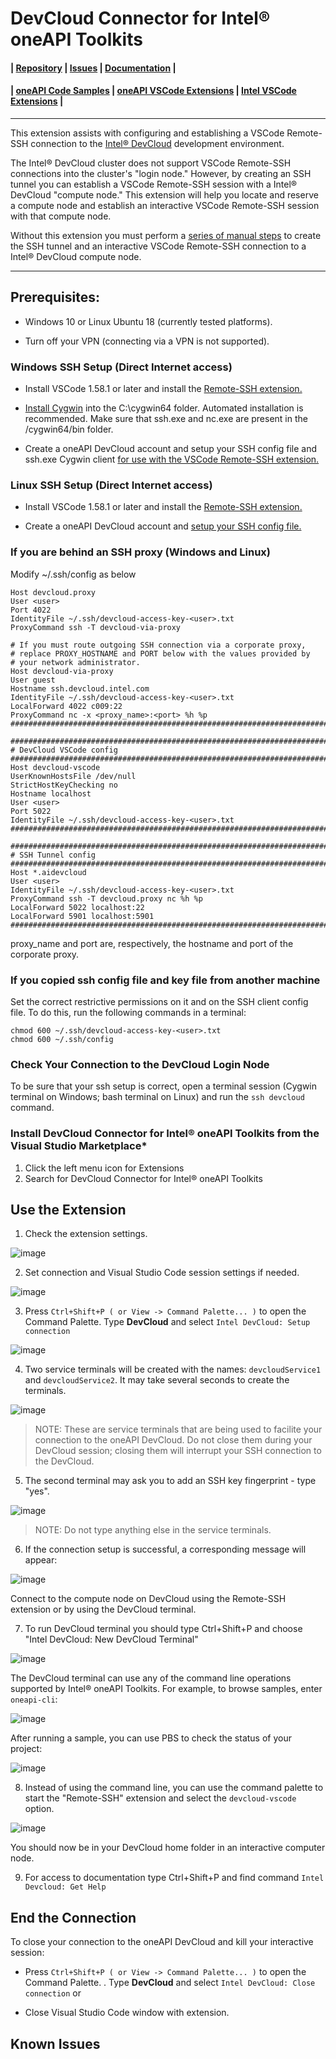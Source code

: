 # DevCloud Connector for Intel® oneAPI Toolkits

#### | [Repository][vsix-repo] | [Issues][vsix-issues] | [Documentation][vsix-docs] |

[vsix-repo]:   <https://github.com/intel/vscode-vscode-oneapi-devcloud-connector>
[vsix-issues]: <https://github.com/intel-innersource/frameworks.ide.vscode.extensions.vscode-oneapi-devcloud-connector/issues>
[vsix-docs]:   <https://github.com/intel-innersource/frameworks.ide.vscode.extensions.vscode-oneapi-devcloud-connector#readme>


#### | [oneAPI Code Samples][oneapi-samples] | [oneAPI VSCode Extensions][oneapi-samples] | [Intel VSCode Extensions][intel-extensions] |

[oneapi-samples]:    <https://github.com/oneapi-src/oneAPI-samples>
[oneapi-extensions]: <https://marketplace.visualstudio.com/search?term=oneapi&target=VSCode>
[intel-extensions]:  <https://marketplace.visualstudio.com/publishers/intel-corporation>

***

This extension assists with configuring and establishing a VSCode Remote-SSH
connection to the [Intel® DevCloud](https://devcloud.intel.com/oneapi/)
development environment.

The Intel® DevCloud cluster does not support VSCode Remote-SSH connections
into the cluster's "login node." However, by creating an SSH tunnel you can
establish a VSCode Remote-SSH session with a Intel® DevCloud "compute node."
This extension will help you locate and reserve a compute node and establish
an interactive VSCode Remote-SSH session with that compute node.

Without this extension you must perform a [series of manual
steps][manual-remote-ssh] to create the SSH tunnel and an interactive VSCode
Remote-SSH connection to a Intel® DevCloud compute node.

[manual-remote-ssh]: <https://devcloud.intel.com/oneapi/documentation/connect-with-vscode>

***


## Prerequisites:

* Windows 10 or Linux Ubuntu 18 (currently tested platforms).

* Turn off your VPN (connecting via a VPN is not supported).


### Windows SSH Setup (Direct Internet access)

* Install VSCode 1.58.1 or later and install the [Remote-SSH
extension.](https://marketplace.visualstudio.com/items?itemName=ms-vscode-remote.remote-ssh)

* [Install
Cygwin](https://devcloud.intel.com/oneapi/documentation/connect-with-ssh-windows-cygwin)
into the C:\cygwin64 folder. Automated installation is recommended. Make sure
that ssh.exe and nc.exe are present in the /cygwin64/bin folder.

* Create a oneAPI DevCloud account and setup your SSH config file and ssh.exe
Cygwin client [for use with the VSCode Remote-SSH
extension.](https://devcloud.intel.com/oneapi/documentation/connect-with-vscode)

### Linux SSH Setup (Direct Internet access)

* Install VSCode 1.58.1 or later and install the [Remote-SSH
extension.](https://marketplace.visualstudio.com/items?itemName=ms-vscode-remote.remote-ssh)

* Create a oneAPI DevCloud account and [setup your SSH config file.](https://devcloud.intel.com/oneapi/documentation/connect-with-vscode)

### If you are behind an SSH proxy (Windows and Linux)

Modify ~/.ssh/config as below
```
Host devcloud.proxy
User <user>
Port 4022
IdentityFile ~/.ssh/devcloud-access-key-<user>.txt
ProxyCommand ssh -T devcloud-via-proxy

# If you must route outgoing SSH connection via a corporate proxy,
# replace PROXY_HOSTNAME and PORT below with the values provided by
# your network administrator.
Host devcloud-via-proxy
User guest
Hostname ssh.devcloud.intel.com
IdentityFile ~/.ssh/devcloud-access-key-<user>.txt
LocalForward 4022 c009:22
ProxyCommand nc -x <proxy_name>:<port> %h %p
################################################################################################

################################################################################################
# DevCloud VSCode config
################################################################################################
Host devcloud-vscode
UserKnownHostsFile /dev/null
StrictHostKeyChecking no
Hostname localhost
User <user>
Port 5022
IdentityFile ~/.ssh/devcloud-access-key-<user>.txt
################################################################################################

################################################################################################
# SSH Tunnel config
################################################################################################
Host *.aidevcloud
User <user>
IdentityFile ~/.ssh/devcloud-access-key-<user>.txt
ProxyCommand ssh -T devcloud.proxy nc %h %p
LocalForward 5022 localhost:22
LocalForward 5901 localhost:5901
################################################################################################

```
proxy_name and port  are, respectively, the hostname and port of the corporate proxy.

### If you copied ssh config file and key file from another machine

Set the correct restrictive permissions on it and on the SSH client config file. To do this, run the following commands in a terminal:

```
chmod 600 ~/.ssh/devcloud-access-key-<user>.txt
chmod 600 ~/.ssh/config
```

### Check Your Connection to the DevCloud Login Node

To be sure that your ssh setup is correct, open a terminal session (Cygwin
terminal on Windows; bash terminal on Linux) and run the `ssh devcloud`
command.


###	Install DevCloud Connector for Intel® oneAPI Toolkits from the Visual Studio Marketplace*
1.	Click the left menu icon for Extensions
2.	Search for DevCloud Connector for Intel® oneAPI Toolkits



## Use the Extension

1. Check the extension settings.

![image](https://github.com/intel-innersource/frameworks.ide.vscode.extensions.oneapi-devcloud-connector/assets/40661523/9c16c11d-c8d6-443e-8852-82ff4443570d)

2. Set connection and Visual Studio Code session settings if needed.

![image](https://github.com/intel-innersource/frameworks.ide.vscode.extensions.oneapi-devcloud-connector/assets/40661523/3be68326-903b-4c2c-9e29-bd873cf99c99)

3. Press `Ctrl+Shift+P ( or View -> Command Palette... )` to open the Command Palette.
Type **DevCloud** and select `Intel DevCloud: Setup connection`

![image](https://github.com/intel-innersource/frameworks.ide.vscode.extensions.oneapi-devcloud-connector/assets/40661523/8e5a5794-bf84-4c67-b720-e2c9e9db45c0)

4. Two service terminals will be created with the names: `devcloudService1` and `devcloudService2`. It may take several seconds to create the terminals.

![image](https://github.com/intel-innersource/frameworks.ide.vscode.extensions.oneapi-devcloud-connector/assets/40661523/4e17b31d-7f5b-44a2-a7a8-f54e2a0a20ae)


> NOTE: These are service terminals that are being used to facilite your
connection to the oneAPI DevCloud. Do not close them during your DevCloud
session; closing them will interrupt your SSH connection to the DevCloud.

5. The second terminal may ask you to add an SSH key fingerprint - type "yes".

![image](https://github.com/intel-innersource/frameworks.ide.vscode.extensions.oneapi-devcloud-connector/assets/40661523/7af4d365-5bac-4e5c-a8ea-2b10dee2e1e2)

> NOTE: Do not type anything else in the service terminals.

6. If the connection setup is successful, a corresponding message will appear:

![image](https://github.com/intel-innersource/frameworks.ide.vscode.extensions.oneapi-devcloud-connector/assets/40661523/d6dafcc7-d732-4770-950a-2c9aa4d725f0)

Connect to the compute node on DevCloud using the Remote-SSH
extension or by using the DevCloud terminal.

7. To run DevCloud terminal you should type Ctrl+Shift+P and choose "Intel DevCloud: New DevCloud Terminal"

![image](https://github.com/intel-innersource/frameworks.ide.vscode.extensions.oneapi-devcloud-connector/assets/40661523/9a02807d-8382-4674-969d-53d61e8e0312)

The DevCloud terminal can use any of the command line operations supported by Intel® oneAPI Toolkits. For example, to browse samples, enter `oneapi-cli`:

![image](https://github.com/intel-innersource/frameworks.ide.vscode.extensions.oneapi-devcloud-connector/assets/40661523/df0c5ab6-2c4d-49c8-b8d9-b5512bc7df4e)

After running a sample, you can use PBS to check the status of your project:

![image](https://github.com/intel-innersource/frameworks.ide.vscode.extensions.oneapi-devcloud-connector/assets/40661523/bdc6edeb-47a5-4394-ab19-338251a60862)


8. Instead of using the command line, you can use the command palette to start the "Remote-SSH" extension and select the  `devcloud-vscode` option.

![image](https://github.com/intel-innersource/frameworks.ide.vscode.extensions.oneapi-devcloud-connector/assets/40661523/ffb5ee21-2b50-48c3-8458-57b6c8354fda)

You should now be in your DevCloud home folder in an interactive computer node.

9. For access to documentation type Ctrl+Shift+P and find command `Intel Devcloud: Get Help`


## End the Connection

To close your connection to the oneAPI DevCloud and kill your interactive session:

* Press `Ctrl+Shift+P ( or View -> Command Palette... )` to open the Command Palette.
. Type **DevCloud** and select `Intel DevCloud: Close connection` or

* Close Visual Studio Code window with extension.




## Known Issues

